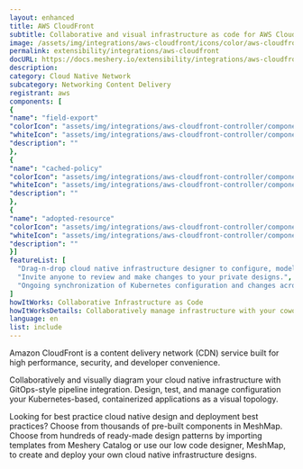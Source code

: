 ```yaml
---
layout: enhanced
title: AWS CloudFront
subtitle: Collaborative and visual infrastructure as code for AWS CloudFront
image: /assets/img/integrations/aws-cloudfront/icons/color/aws-cloudfront-color.svg
permalink: extensibility/integrations/aws-cloudfront
docURL: https://docs.meshery.io/extensibility/integrations/aws-cloudfront-controller
description: 
category: Cloud Native Network
subcategory: Networking Content Delivery
registrant: aws
components: [
{
"name": "field-export"
"colorIcon": "assets/img/integrations/aws-cloudfront-controller/components/field-export/icons/color/field-export-color.svg"
"whiteIcon": "assets/img/integrations/aws-cloudfront-controller/components/field-export/icons/white/field-export-white.svg"
"description": ""
},
{
"name": "cached-policy"
"colorIcon": "assets/img/integrations/aws-cloudfront-controller/components/cached-policy/icons/color/cached-policy-color.svg"
"whiteIcon": "assets/img/integrations/aws-cloudfront-controller/components/cached-policy/icons/white/cached-policy-white.svg"
"description": ""
},
{
"name": "adopted-resource"
"colorIcon": "assets/img/integrations/aws-cloudfront-controller/components/adopted-resource/icons/color/adopted-resource-color.svg"
"whiteIcon": "assets/img/integrations/aws-cloudfront-controller/components/adopted-resource/icons/white/adopted-resource-white.svg"
"description": ""
}]
featureList: [
  "Drag-n-drop cloud native infrastructure designer to configure, model, and deploy your workloads.",
  "Invite anyone to review and make changes to your private designs.",
  "Ongoing synchronization of Kubernetes configuration and changes across any number of clusters."
]
howItWorks: Collaborative Infrastructure as Code
howItWorksDetails: Collaboratively manage infrastructure with your coworkers synchronously sharing the same designs.
language: en
list: include
---
```

<p>
Amazon CloudFront is a content delivery network (CDN) service built for high performance, security, and developer convenience.
</p>
<p>
    Collaboratively and visually diagram your cloud native infrastructure with GitOps-style pipeline integration. Design, test, and manage configuration your Kubernetes-based, containerized applications as a visual topology.
</p>
<p>
    Looking for best practice cloud native design and deployment best practices? Choose from thousands of pre-built components in MeshMap. Choose from hundreds of ready-made design patterns by importing templates from Meshery Catalog or use our low code designer, MeshMap, to create and deploy your own cloud native infrastructure designs.
</p>
